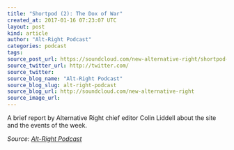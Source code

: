 ```yaml
---
title: "Shortpod (2): The Dox of War"
created_at: 2017-01-16 07:23:07 UTC
layout: post
kind: article
author: "Alt-Right Podcast"
categories: podcast
tags: 
source_post_url: https://soundcloud.com/new-alternative-right/shortpod-2-the-dox-of-war
source_twitter_url: http://twitter.com/
source_twitter: 
source_blog_name: "Alt-Right Podcast"
source_blog_slug: alt-right-podcast
source_blog_url: http://soundcloud.com/new-alternative-right
source_image_url: 
---
```

A brief report by Alternative Right chief editor Colin Liddell about the site and the events of the week.<div class="">
    <i>Source: <a href="http://soundcloud.com/new-alternative-right">Alt-Right Podcast</a></i>
</div>
